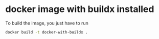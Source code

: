 # docker image with buildx installed



To build the image, you just have to run

```bash
docker build -t docker-with-buildx .
```
